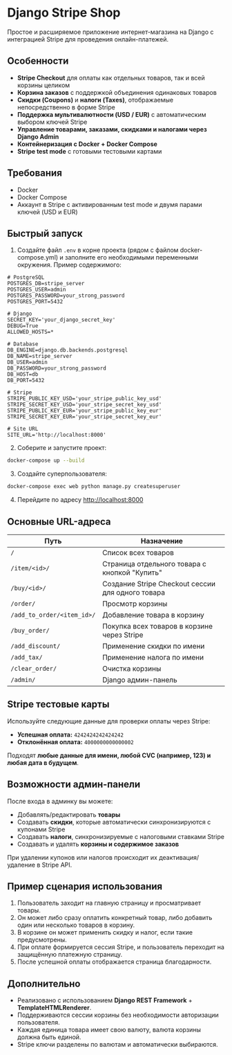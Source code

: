 
# Django Stripe Shop

Простое и расширяемое приложение интернет-магазина на Django с интеграцией Stripe для проведения онлайн-платежей.

## Особенности

- **Stripe Checkout** для оплаты как отдельных товаров, так и всей корзины целиком
- **Корзина заказов** с поддержкой объединения одинаковых товаров
- **Скидки (Coupons)** и **налоги (Taxes)**, отображаемые непосредственно в форме Stripe
- **Поддержка мультивалютности (USD / EUR)** с автоматическим выбором ключей Stripe
- **Управление товарами, заказами, скидками и налогами через Django Admin**
- **Контейнеризация с Docker + Docker Compose**
- **Stripe test mode** с готовыми тестовыми картами

## Требования

- Docker
- Docker Compose
- Аккаунт в Stripe с активированным test mode и двумя парами ключей (USD и EUR)

## Быстрый запуск

1. Создайте файл `.env` в корне проекта (рядом с файлом docker-compose.yml) и заполните его необходимыми переменными окружения. Пример содержимого:

```env
# PostgreSQL
POSTGRES_DB=stripe_server
POSTGRES_USER=admin
POSTGRES_PASSWORD=your_strong_password
POSTGRES_PORT=5432

# Django
SECRET_KEY='your_django_secret_key'
DEBUG=True
ALLOWED_HOSTS=*

# Database
DB_ENGINE=django.db.backends.postgresql
DB_NAME=stripe_server
DB_USER=admin
DB_PASSWORD=your_strong_password
DB_HOST=db
DB_PORT=5432

# Stripe
STRIPE_PUBLIC_KEY_USD='your_stripe_public_key_usd'
STRIPE_SECRET_KEY_USD='your_stripe_secret_key_usd'
STRIPE_PUBLIC_KEY_EUR='your_stripe_public_key_eur'
STRIPE_SECRET_KEY_EUR='your_stripe_secret_key_eur'

# Site URL
SITE_URL='http://localhost:8000'
````

2. Соберите и запустите проект:

```bash
docker-compose up --build
```

3. Создайте суперпользователя:

```bash
docker-compose exec web python manage.py createsuperuser
```

4. Перейдите по адресу [http://localhost:8000](http://localhost:8000)

## Основные URL-адреса

| Путь                       | Назначение                                        |
| -------------------------- | ------------------------------------------------- |
| `/`                        | Список всех товаров                               |
| `/item/<id>/`              | Страница отдельного товара с кнопкой "Купить"     |
| `/buy/<id>/`               | Создание Stripe Checkout сессии для одного товара |
| `/order/`                  | Просмотр корзины                                  |
| `/add_to_order/<item_id>/` | Добавление товара в корзину                       |
| `/buy_order/`              | Покупка всех товаров в корзине через Stripe       |
| `/add_discount/`           | Применение скидки по имени                        |
| `/add_tax/`                | Применение налога по имени                        |
| `/clear_order/`            | Очистка корзины                                   |
| `/admin/`                  | Django админ-панель                               |

## Stripe тестовые карты

Используйте следующие данные для проверки оплаты через Stripe:

*  **Успешная оплата:** `4242424242424242`
*  **Отклонённая оплата:** `4000000000000002`

Подходят **любые данные для имени, любой CVC (например, 123) и любая дата в будущем**.

## Возможности админ-панели

После входа в админку вы можете:

* Добавлять/редактировать **товары**
* Создавать **скидки**, которые автоматически синхронизируются с купонами Stripe
* Создавать **налоги**, синхронизируемые с налоговыми ставками Stripe
* Создавать и удалять **корзины и содержимое заказов**

При удалении купонов или налогов происходит их деактивация/удаление в Stripe API.

## Пример сценария использования

1. Пользователь заходит на главную страницу и просматривает товары.
2. Он может либо сразу оплатить конкретный товар, либо добавить один или несколько товаров в корзину.
3. В корзине он может применить скидку и налог, если такие предусмотрены.
4. При оплате формируется сессия Stripe, и пользователь переходит на защищённую платежную страницу.
5. После успешной оплаты отображается страница благодарности.

## Дополнительно

* Реализовано с использованием **Django REST Framework** + **TemplateHTMLRenderer**.
* Поддерживаются сессии корзины без необходимости авторизации пользователя.
* Каждая единица товара имеет свою валюту, валюта корзины должна быть единой.
* Stripe ключи разделены по валютам и автоматически выбираются.


